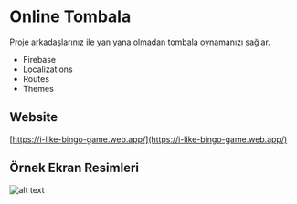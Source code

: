 
# Online Tombala

Proje arkadaşlarınız ile yan yana olmadan tombala oynamanızı sağlar.

- Firebase
- Localizations
- Routes
- Themes

## Website
[https://i-like-bingo-game.web.app/](https://i-like-bingo-game.web.app/)


## Örnek Ekran Resimleri

![alt text](https://firebasestorage.googleapis.com/v0/b/i-like-bingo-game.appspot.com/o/collage.jpg?alt=media&token=947a8236-acfb-4a72-a1fb-b17e3777ef55)
